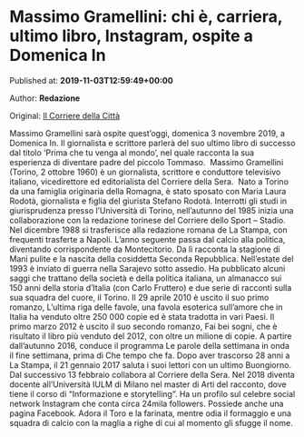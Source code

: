
# Massimo Gramellini: chi è, carriera, ultimo libro, Instagram, ospite a Domenica In

Published at: **2019-11-03T12:59:49+00:00**

Author: **Redazione**

Original: [Il Corriere della Città](https://www.ilcorrieredellacitta.com/news/massimo-gramellini-chi-e-carriera-ultimo-libro-instagram-ospite-a-domenica-in.html)

Massimo Gramellini sarà ospite quest’oggi, domenica 3 novembre 2019, a Domenica In. Il giornalista e scrittore parlerà del suo ultimo libro di successo dal titolo ‘Prima che tu venga al mondo’, nel quale racconta la sua esperienza di diventare padre del piccolo Tommaso. 
Massimo Gramellini (Torino, 2 ottobre 1960) è un giornalista, scrittore e conduttore televisivo italiano, vicedirettore ed editorialista del Corriere della Sera. 
Nato a Torino da una famiglia originaria della Romagna, è stato sposato con Maria Laura Rodotà, giornalista e figlia del giurista Stefano Rodotà. Interrotti gli studi in giurisprudenza presso l’Università di Torino, nell’autunno del 1985 inizia una collaborazione con la redazione torinese del Corriere dello Sport – Stadio.
Nel dicembre 1988 si trasferisce alla redazione romana de La Stampa, con frequenti trasferte a Napoli. L’anno seguente passa dal calcio alla politica, diventando corrispondente da Montecitorio. Da lì racconta la stagione di Mani pulite e la nascita della cosiddetta Seconda Repubblica. Nell’estate del 1993 è inviato di guerra nella Sarajevo sotto assedio.
Ha pubblicato alcuni saggi che trattano della società e della politica italiana, un almanacco sui 150 anni della storia d’Italia (con Carlo Fruttero) e due serie di racconti sulla sua squadra del cuore, il Torino. Il 29 aprile 2010 è uscito il suo primo romanzo, L’ultima riga delle favole, una favola esoterica sull’amore che in Italia ha venduto oltre 250 000 copie ed è stata tradotta in vari Paesi. Il primo marzo 2012 è uscito il suo secondo romanzo, Fai bei sogni, che è risultato il libro più venduto del 2012, con oltre un milione di copie.
A partire dall’autunno 2016, conduce il programma Le parole della settimana in onda il fine settimana, prima di Che tempo che fa.
Dopo aver trascorso 28 anni a La Stampa, il 21 gennaio 2017 saluta i suoi lettori con un ultimo Buongiorno. Dal successivo 13 febbraio collabora al Corriere della Sera. Nel 2018 diventa docente all’Università IULM di Milano nel master di Arti del racconto, dove tiene il corso di “Informazione e storytelling”.
Ha un profilo sul celebre social network Instagram che conta circa 24mila followers. Possiede anche una pagina Facebook. Adora il Toro e la farinata, mentre odia il formaggio e una squadra di calcio con la maglia a righe di cui al momento gli sfugge il nome.
